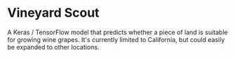 # Vineyard Scout
A Keras / TensorFlow model that predicts whether a piece of land is suitable for growing wine grapes. It's currently limited to California, but could easily be expanded to other locations.



